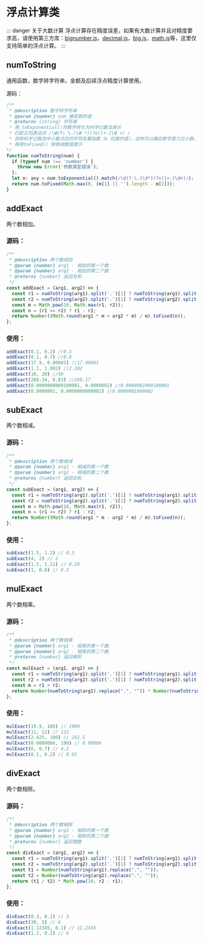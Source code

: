 # 浮点计算类

::: danger 关于大数计算
浮点计算存在精度误差，如果有大数计算并且对精度要求高，请使用第三方库：[bignumber.js][1]，[decimal.js][2]，[big.js][3]，[math.js][4]等，这里仅支持简单的浮点计算。
:::

## numToString

通用函数，数字转字符串，金额及后续浮点精度计算使用。

源码：
```js
/**
 * @description 数字转字符串
 * @param {number} num 被获取的值
 * @returns {string} 字符串
 * 用.toExponential()将数字转化为科学记数法表示
 * 匹配正则表达式 /\d(?: \.(\d *))?e([+-]\d +) /
 * 获取科学记数法中小数点后的字符及幂指数（e 后面的值），这样可以确定数字是几位小数。
 * 再用toFixed() 转换成数值表示
*/
function numToString(num) {
  if (typeof num !== 'number') {
    throw new Error('参数类型错误');
  };
  let m: any = num.toExponential().match(/\d(?:\.(\d*))?e([+-]\d+)/);
  return num.toFixed(Math.max(0, (m[1] || '').length - m[2]));
}
```

## addExact

两个数相加。

### 源码：
```js
/**
 * @description 两个数相加
 * @param {number} arg1 - 相加的第一个数
 * @param {number} arg2 - 相加的第二个数
 * @returns {number} 返回总和
 */
const addExact = (arg1, arg2) => {
  const r1 = numToString(arg1).split('.')[1] ? numToString(arg1).split('.')[1].length : 0;
  const r2 = numToString(arg2).split('.')[1] ? numToString(arg2).split('.')[1].length : 0;
  const m = Math.pow(10, Math.max(r1, r2));
  const n = (r1 >= r2) ? r1 : r2;
  return Number((Math.round(arg1 * m + arg2 * m) / m).toFixed(n));
};
```

### 使用：
```js
addExact(0.1, 0.2) //0.3
addExact(0.1, 0.7) //0.8
addExact(17.9, 0.00001) //17.90001
addExact(1.1, 1.002) //2.102
addExact(10, 20) //30
addExact(268.34, 0.83) //269.17
addExact(0.0000000000100001, 0.0000002) //0.0000002000100001
addExact(0.0000001, 0.0000000000002) //0.0000001000002
```

## subExact

两个数相减。

### 源码：
```js
/**
 * @description 两个数相减
 * @param {number} arg1 - 相减的第一个数
 * @param {number} arg2 - 相减的第二个数
 * @returns {number} 返回总和
 */
const subExact = (arg1, arg2) => {
  const r1 = numToString(arg1).split('.')[1] ? numToString(arg1).split('.')[1].length : 0;
  const r2 = numToString(arg2).split('.')[1] ? numToString(arg2).split('.')[1].length : 0;
  const m = Math.pow(10, Math.max(r1, r2));
  const n = (r1 >= r2) ? r1 : r2;
  return Number((Math.round(arg1 * m - arg2 * m) / m).toFixed(n));
};
```

### 使用：
```js
subExact(1.5, 1.2) // 0.3
subExact(4, 2) // 2
subExact(1.5, 1.21) // 0.29
subExact(1, 0.8) // 0.2
```

## mulExact

两个数相乘。

### 源码：
```js
/**
 * @description 两个数相乘
 * @param {number} arg1 - 相乘的第一个数
 * @param {number} arg2 - 相乘的第二个数
 * @returns {number} 返回乘积
 */
const mulExact = (arg1, arg2) => {
  const r1 = numToString(arg1).split('.')[1] ? numToString(arg1).split('.')[1].length : 0;
  const r2 = numToString(arg2).split('.')[1] ? numToString(arg2).split('.')[1].length : 0;
  const m = r1 + r2;
  return Number(numToString(arg1).replace(".", "")) * Number(numToString(arg2).replace(".", "")) / Math.pow(10, m)
};
```

### 使用：
```js
mulExact(19.9, 100) // 1990
mulExact(11, 12) // 132
mulExact(2.425, 100) // 242.5
mulExact(0.0000006, 100) // 0.00006
mulExact(6, 0.7) // 4.2
mulExact(0.1, 0.2) // 0.02
```

## divExact

两个数相除。

### 源码：
```js
/**
 * @description 两个数相除
 * @param {number} arg1 - 相除的第一个数
 * @param {number} arg2 - 相除的第二个数
 * @returns {number} 返回商数
 */
const divExact = (arg1, arg2) => {
  const r1 = numToString(arg1).split('.')[1] ? numToString(arg1).split('.')[1].length : 0;
  const r2 = numToString(arg2).split('.')[1] ? numToString(arg2).split('.')[1].length : 0;
  const t1 = Number(numToString(arg1).replace(".", ""));
  const t2 = Number(numToString(arg2).replace(".", ""));
  return (t1 / t2) * Math.pow(10, r2 - r1);
};
```

### 使用：
```js
divExact(0.3, 0.1) // 3
divExact(30, 5) // 6
divExact(1.12345, 0.1) // 11.2345
divExact(1.2, 0.2) // 6
```


[1]: https://github.com/MikeMcl/bignumber.js
[2]: https://github.com/MikeMcl/decimal.js
[3]: https://github.com/MikeMcl/big.js
[4]: https://mathjs.org/